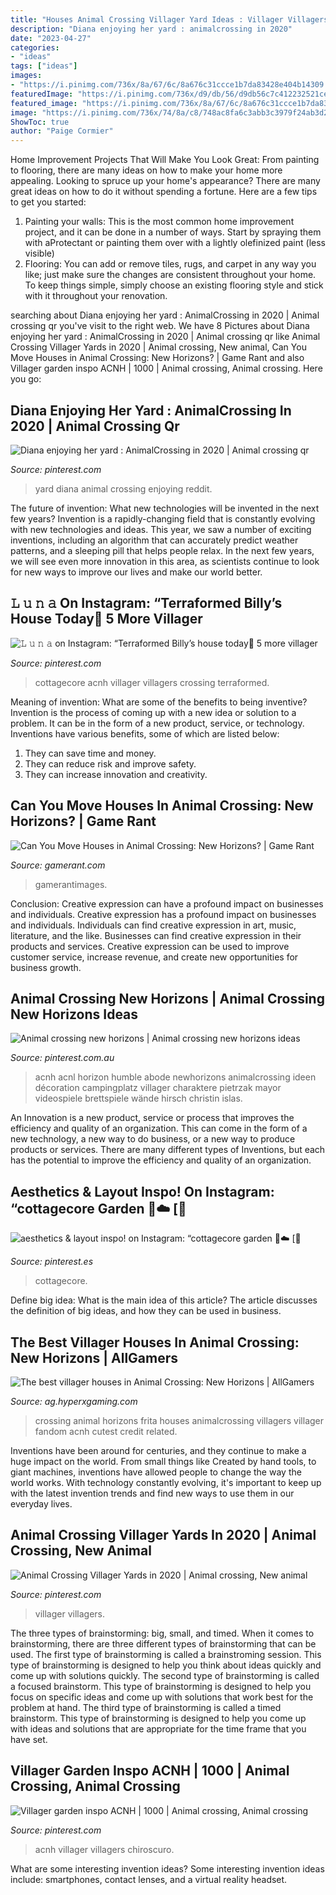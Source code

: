 ```yaml
---
title: "Houses Animal Crossing Villager Yard Ideas : Villager Villagers"
description: "Diana enjoying her yard : animalcrossing in 2020"
date: "2023-04-27"
categories:
- "ideas"
tags: ["ideas"]
images:
- "https://i.pinimg.com/736x/8a/67/6c/8a676c31ccce1b7da83428e404b14309.jpg"
featuredImage: "https://i.pinimg.com/736x/d9/db/56/d9db56c7c412232521ce464508c30238.jpg"
featured_image: "https://i.pinimg.com/736x/8a/67/6c/8a676c31ccce1b7da83428e404b14309.jpg"
image: "https://i.pinimg.com/736x/74/8a/c8/748ac8fa6c3abb3c3979f24ab3d21766.jpg"
ShowToc: true
author: "Paige Cormier"
---
```



Home Improvement Projects That Will Make You Look Great: From painting to flooring, there are many ideas on how to make your home more appealing.
Looking to spruce up your home's appearance? There are many great ideas on how to do it without spending a fortune. Here are a few tips to get you started:
1. Painting your walls: This is the most common home improvement project, and it can be done in a number of ways. Start by spraying them with aProtectant or painting them over with a lightly olefinized paint (less visible) 
2. Flooring: You can add or remove tiles, rugs, and carpet in any way you like; just make sure the changes are consistent throughout your home. To keep things simple, simply choose an existing flooring style and stick with it throughout your renovation.

	

		
searching about Diana enjoying her yard : AnimalCrossing in 2020 | Animal crossing qr you've visit to the right web. We have 8 Pictures about Diana enjoying her yard : AnimalCrossing in 2020 | Animal crossing qr like Animal Crossing Villager Yards in 2020 | Animal crossing, New animal, Can You Move Houses in Animal Crossing: New Horizons? | Game Rant and also Villager garden inspo ACNH | 1000 | Animal crossing, Animal crossing. Here you go:
		
    
## Diana Enjoying Her Yard : AnimalCrossing In 2020 | Animal Crossing Qr

<img loading=lazy src="https://i.pinimg.com/736x/8a/67/6c/8a676c31ccce1b7da83428e404b14309.jpg" onerror="this.onerror=null;this.src='https://tse3.mm.bing.net/th?id=OIP.fefF_VX2LxTHIPn0e5VsnQHaEK&amp;pid=15.1';" alt="Diana enjoying her yard : AnimalCrossing in 2020 | Animal crossing qr">

_Source: pinterest.com_

>yard diana animal crossing enjoying reddit. 

	

The future of invention: What new technologies will be invented in the next few years?
Invention is a rapidly-changing field that is constantly evolving with new technologies and ideas. This year, we saw a number of exciting inventions, including an algorithm that can accurately predict weather patterns, and a sleeping pill that helps people relax. In the next few years, we will see even more innovation in this area, as scientists continue to look for new ways to improve our lives and make our world better.

    
## 𝙻 𝚞 𝚗 𝚊 On Instagram: “Terraformed Billy’s House Today🌾 5 More Villager

<img loading=lazy src="https://i.pinimg.com/originals/7a/df/6c/7adf6c6fc56887faef9a6a19acf322f0.jpg" onerror="this.onerror=null;this.src='https://tse3.mm.bing.net/th?id=OIP.q9l7WxXBgo1Am8ALBlT7DgHaEK&amp;pid=15.1';" alt="𝙻 𝚞 𝚗 𝚊 on Instagram: “Terraformed Billy’s house today🌾 5 more villager">

_Source: pinterest.com_

>cottagecore acnh villager villagers crossing terraformed. 

	

Meaning of invention: What are some of the benefits to being inventive?
Invention is the process of coming up with a new idea or solution to a problem. It can be in the form of a new product, service, or technology. Inventions have various benefits, some of which are listed below: 
1. They can save time and money.
2. They can reduce risk and improve safety. 
3. They can increase innovation and creativity.

    
## Can You Move Houses In Animal Crossing: New Horizons? | Game Rant

<img loading=lazy src="https://static2.gamerantimages.com/wordpress/wp-content/uploads/2020/03/animal-crossing-new-horizons-house.jpg" onerror="this.onerror=null;this.src='https://tse2.mm.bing.net/th?id=OIP.XSPcBKXyz32LE8PXF7PFiwHaDt&amp;pid=15.1';" alt="Can You Move Houses in Animal Crossing: New Horizons? | Game Rant">

_Source: gamerant.com_

>gamerantimages. 

	

Conclusion: Creative expression can have a profound impact on businesses and individuals.
Creative expression has a profound impact on businesses and individuals. Individuals can find creative expression in art, music, literature, and the like. Businesses can find creative expression in their products and services. Creative expression can be used to improve customer service, increase revenue, and create new opportunities for business growth.

    
## Animal Crossing New Horizons | Animal Crossing New Horizons Ideas

<img loading=lazy src="https://i.pinimg.com/736x/92/04/64/920464bbfd2d25317839572169e2241b.jpg" onerror="this.onerror=null;this.src='https://tse2.mm.bing.net/th?id=OIP.xMBlRcEHSnw4puXMp62AMgHaMf&amp;pid=15.1';" alt="Animal crossing new horizons | Animal crossing new horizons ideas">

_Source: pinterest.com.au_

>acnh acnl horizon humble abode newhorizons animalcrossing ideen décoration campingplatz villager charaktere pietrzak mayor videospiele brettspiele wände hirsch christin islas. 

	

An Innovation is a new product, service or process that improves the efficiency and quality of an organization. This can come in the form of a new technology, a new way to do business, or a new way to produce products or services. There are many different types of Inventions, but each has the potential to improve the efficiency and quality of an organization.

    
## Aesthetics &amp; Layout Inspo! On Instagram: “cottagecore Garden 🍃☁️ [🌻

<img loading=lazy src="https://i.pinimg.com/736x/74/8a/c8/748ac8fa6c3abb3c3979f24ab3d21766.jpg" onerror="this.onerror=null;this.src='https://tse1.mm.bing.net/th?id=OIP.wV9tSA6pY0vbdiNwKL68awHaHa&amp;pid=15.1';" alt="aesthetics &amp; layout inspo! on Instagram: “cottagecore garden 🍃☁️ [🌻">

_Source: pinterest.es_

>cottagecore. 

	

Define big idea: What is the main idea of this article?
The article discusses the definition of big ideas, and how they can be used in business.

    
## The Best Villager Houses In Animal Crossing: New Horizons | AllGamers

<img loading=lazy src="https://d1fs8ljxwyzba6.cloudfront.net/assets/editorial/2020/07/frita-house-animal-crossing-new-horizons-image.jpg" onerror="this.onerror=null;this.src='https://tse4.mm.bing.net/th?id=OIP.X-aEZqRgK_Il7ZF8o6RofgHaEK&amp;pid=15.1';" alt="The best villager houses in Animal Crossing: New Horizons | AllGamers">

_Source: ag.hyperxgaming.com_

>crossing animal horizons frita houses animalcrossing villagers villager fandom acnh cutest credit related. 

	

Inventions have been around for centuries, and they continue to make a huge impact on the world. From small things like Created by hand tools, to giant machines, inventions have allowed people to change the way the world works. With technology constantly evolving, it's important to keep up with the latest invention trends and find new ways to use them in our everyday lives.

    
## Animal Crossing Villager Yards In 2020 | Animal Crossing, New Animal

<img loading=lazy src="https://i.pinimg.com/736x/d9/db/56/d9db56c7c412232521ce464508c30238.jpg" onerror="this.onerror=null;this.src='https://tse4.mm.bing.net/th?id=OIP.SjqJD6RUHON_YNdIyLkswwHaLH&amp;pid=15.1';" alt="Animal Crossing Villager Yards in 2020 | Animal crossing, New animal">

_Source: pinterest.com_

>villager villagers. 

	

The three types of brainstorming: big, small, and timed.
When it comes to brainstorming, there are three different types of brainstorming that can be used. The first type of brainstorming is called a brainstroming session. This type of brainstorming is designed to help you think about ideas quickly and come up with solutions quickly. The second type of brainstorming is called a focused brainstorm. This type of brainstorming is designed to help you focus on specific ideas and come up with solutions that work best for the problem at hand. The third type of brainstorming is called a timed brainstorm. This type of brainstorming is designed to help you come up with ideas and solutions that are appropriate for the time frame that you have set.

    
## Villager Garden Inspo ACNH | 1000 | Animal Crossing, Animal Crossing

<img loading=lazy src="https://i.pinimg.com/736x/10/48/e9/1048e99ef6759967ea1e847a6a37eda7.jpg" onerror="this.onerror=null;this.src='https://tse4.mm.bing.net/th?id=OIP.8Z-DcqNZXi1g6rH8Nkx3MQHaGq&amp;pid=15.1';" alt="Villager garden inspo ACNH | 1000 | Animal crossing, Animal crossing">

_Source: pinterest.com_

>acnh villager villagers chiroscuro. 

	

What are some interesting invention ideas?
Some interesting invention ideas include: smartphones, contact lenses, and a virtual reality headset.

